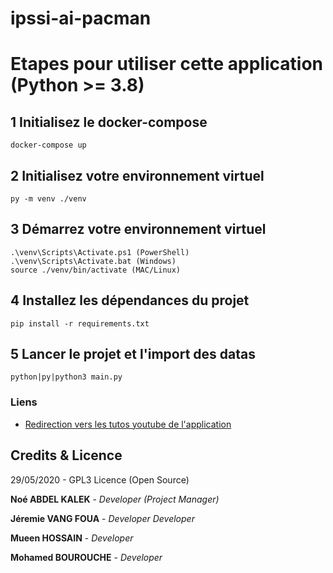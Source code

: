 # ipssi-ai-pacman
# Etapes pour utiliser cette application (Python >= 3.8)

## 1 Initialisez le docker-compose
`docker-compose up`

## 2 Initialisez votre environnement virtuel
`py -m venv ./venv`

## 3 Démarrez votre environnement virtuel
```
.\venv\Scripts\Activate.ps1 (PowerShell)
.\venv\Scripts\Activate.bat (Windows)
source ./venv/bin/activate (MAC/Linux)
```

## 4 Installez les dépendances du projet
`pip install -r requirements.txt`

## 5 Lancer le projet et l'import des datas
`python|py|python3 main.py`


### Liens
- [Redirection vers les tutos youtube de l'application](hhttps://www.youtube.com/watch?v=ZdwRcte00oU&list=PLryDJVmh-ww3AMl8NSjp9YygWWTOfePu7&index=21)

## Credits & Licence
29/05/2020 - GPL3 Licence (Open Source)

**Noé ABDEL KALEK**  - *Developer (Project Manager)*

**Jéremie VANG FOUA**  - *Developer Developer*

**Mueen HOSSAIN**  - *Developer*    

**Mohamed BOUROUCHE** - *Developer*
